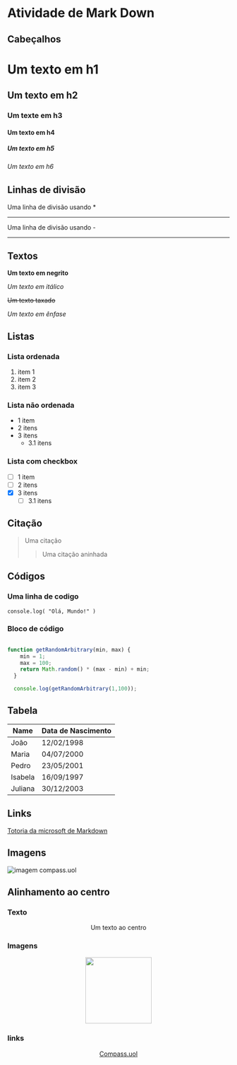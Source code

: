 # Atividade de Mark Down


## Cabeçalhos

# Um texto em h1
## Um texto em h2
### Um texte em h3
#### Um texto em h4
##### Um texto em h5
###### Um texto em h6

## Linhas de divisão

Uma linha de divisão usando *

***

Uma linha de divisão usando -

---

## Textos

**Um texto em negrito**

_Um texto em itálico_

~~Um texto taxado~~

*Um texto em ênfase*

## Listas

### Lista ordenada

1. item 1
2. item 2
3. item 3 
### Lista não ordenada

- 1 item
- 2 itens
- 3 itens
    - 3.1 itens

### Lista com checkbox

- [ ] 1 item
- [ ] 2 itens
- [x] 3 itens
    - [ ] 3.1 itens

## Citação

> Uma citação
>> Uma citação aninhada

## Códigos

### Uma linha de codigo 
` console.log( "Olá, Mundo!" ) `

### Bloco de código
```javascript 

function getRandomArbitrary(min, max) {
    min = 1;
    max = 100;
    return Math.random() * (max - min) + min;
  }

  console.log(getRandomArbitrary(1,100));

```
 ## Tabela

| Name    | Data de Nascimento |
| ----    | ----------         |
| João    | 12/02/1998         |
| Maria   | 04/07/2000         |
| Pedro   | 23/05/2001         |
| Isabela | 16/09/1997         |
| Juliana | 30/12/2003         |

## Links

[Totoria da microsoft de Markdown](https://docs.microsoft.com/pt-br/contribute/markdown-reference)

## Imagens

![imagem compass.uol](https://compass.uol/img/arrow-manifest.png)

## Alinhamento ao centro

### Texto

<div align="center">
  <p>Um texto ao centro</p>
</div>

### Imagens

<div align="center">
  <img src="https://upload.wikimedia.org/wikipedia/commons/thumb/4/48/Markdown-mark.svg/800px-Markdown-mark.svg.png" height="150">
</div>

### links

<div align="center">
  <a href="https://compasso.gupy.io/">Compass.uol</a>
</div>
